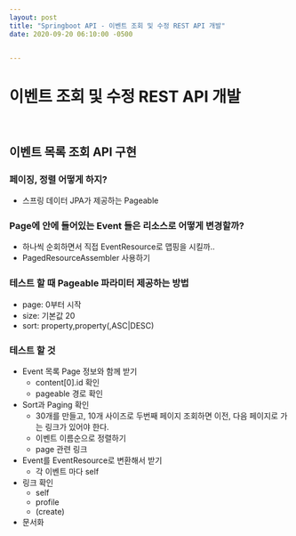 ```yaml
---
layout: post
title: "Springboot API - 이벤트 조회 및 수정 REST API 개발"
date: 2020-09-20 06:10:00 -0500


---
```




# 이벤트 조회 및 수정 REST API 개발

<br/>

## 이벤트 목록 조회 API 구현

### 페이징, 정렬 어떻게 하지?
- 스프링 데이터 JPA가 제공하는 Pageable

### Page<Event>에 안에 들어있는 Event 들은 리소스로 어떻게 변경할까?
- 하나씩 순회하면서 직접 EventResource로 맵핑을 시킬까..
- PagedResourceAssembler<T> 사용하기

### 테스트 할 때 Pageable 파라미터 제공하는 방법
- page: 0부터 시작
- size: 기본값 20
- sort: property,property(,ASC|DESC)

### 테스트 할 것
- Event 목록 Page 정보와 함께 받기
  - content[0].id 확인
  - pageable 경로 확인
- Sort과 Paging 확인
  - 30개를 만들고, 10개 사이즈로 두번째 페이지 조회하면 이전, 다음 페이지로 가는 링크가 있어야 한다.
  - 이벤트 이름순으로 정렬하기
  - page 관련 링크
- Event를 EventResource로 변환해서 받기
  - 각 이벤트 마다 self
- 링크 확인
  - self
  - profile
  - (create)
- 문서화

